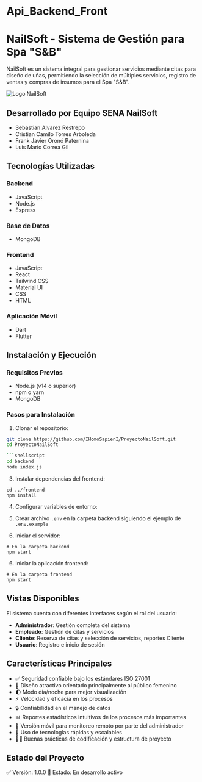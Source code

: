 # Api_Backend_Front
# NailSoft - Sistema de Gestión para Spa "S&B"

NailSoft es un sistema integral para gestionar servicios mediante citas para diseño de uñas, permitiendo la selección de múltiples servicios, registro de ventas y compras de insumos para el Spa "S&B".

![Logo NailSoft](https://gitbf.onrender.com/uploads/SPA%20Y%20BELLEZA%20MARCA%20DE%20AGUA%20DISTINTA.png) <!-- Reemplaza con la URL de tu logo -->

## Desarrollado por Equipo SENA NailSoft

- Sebastian Alvarez Restrepo
- Cristian Camilo Torres Arboleda
- Frank Javier Oronó Paternina
- Luis Mario Correa Gil

## Tecnologías Utilizadas

### Backend
- JavaScript
- Node.js
- Express

### Base de Datos
- MongoDB

### Frontend
- JavaScript
- React
- Tailwind CSS
- Material UI
- CSS
- HTML

### Aplicación Móvil
- Dart
- Flutter

## Instalación y Ejecución

### Requisitos Previos
- Node.js (v14 o superior)
- npm o yarn
- MongoDB

### Pasos para Instalación

1. Clonar el repositorio:
```bash
git clone https://github.com/IHomoSapienI/ProyectoNailSoft.git
cd ProyectoNailSoft

```shellscript
cd backend
node index.js
```

3. Instalar dependencias del frontend:


```shellscript
cd ../frontend
npm install
```

4. Configurar variables de entorno:

1. Crear archivo `.env` en la carpeta backend siguiendo el ejemplo de `.env.example`



5. Iniciar el servidor:


```shellscript
# En la carpeta backend
npm start
```

6. Iniciar la aplicación frontend:


```shellscript
# En la carpeta frontend
npm start
```

## Vistas Disponibles

El sistema cuenta con diferentes interfaces según el rol del usuario:

- **Administrador**: Gestión completa del sistema
- **Empleado**: Gestión de citas y servicios
- **Cliente**: Reserva de citas y selección de servicios, reportes Cliente
- **Usuario**: Registro e inicio de sesión


## Características Principales

- ✅ Seguridad confiable bajo los estándares ISO 27001
- 💅 Diseño atractivo orientado principalmente al público femenino
- 🌓 Modo día/noche para mejor visualización
- ⚡ Velocidad y eficacia en los procesos
- 🔒 Confiabilidad en el manejo de datos
- 📊 Reportes estadísticos intuitivos de los procesos más importantes
- 📱 Versión móvil para monitoreo remoto por parte del administrador
- 🚀 Uso de tecnologías rápidas y escalables
- 👨‍💻 Buenas prácticas de codificación y estructura de proyecto

## Estado del Proyecto
✅ Versión: 1.0.0
🚧 Estado: En desarrollo activo
